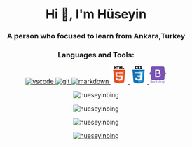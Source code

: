 <h1 align="center">Hi 👋, I'm Hüseyin</h1>

<h3 align="center">A person who focused to learn from Ankara,Turkey</h3>

<h3 align="center">Languages and Tools:</h3>

<p align="center"> <a href="https://code.visualstudio.com" target="_blank" rel="noreferrer"> <img src="https://cdn.jsdelivr.net/gh/devicons/devicon/icons/vscode/vscode-original.svg" alt="vscode" width="40" height="40"/> </a> <a href="https://git-scm.com/" target="_blank" rel="noreferrer"> <img src="https://www.vectorlogo.zone/logos/git-scm/git-scm-icon.svg" alt="git" width="40" height="40"/> </a> <a href="https://www.markdownguide.org" target="_blank" rel="noreferrer"> <img src="https://upload.wikimedia.org/wikipedia/commons/thumb/4/48/Markdown-mark.svg/208px-Markdown-mark.svg.png" alt="markdown" width="40" height="40"/> </a> <a href="https://www.w3.org/html/" target="_blank" rel="noreferrer"> <img src="https://raw.githubusercontent.com/devicons/devicon/master/icons/html5/html5-original-wordmark.svg" alt="html5" width="40" height="40"/> </a> <a href="https://www.w3schools.com/css/" target="_blank" rel="noreferrer"> <img src="https://raw.githubusercontent.com/devicons/devicon/master/icons/css3/css3-original-wordmark.svg" alt="css3" width="40" height="40"/> </a> <a href="https://getbootstrap.com" target="_blank" rel="noreferrer"> <img src="https://raw.githubusercontent.com/devicons/devicon/master/icons/bootstrap/bootstrap-plain-wordmark.svg" alt="bootstrap" width="40" height="40"/> </a> </p>

<p align="center"><img src="https://github-readme-stats.vercel.app/api/top-langs?username=hueseyinbing&show_icons=true&locale=en&layout=compact" alt="hueseyinbing" /></p>

<p align="center"><img src="https://github-readme-streak-stats.herokuapp.com/?user=hueseyinbing&" alt="hueseyinbing" /></p>

<p align="center"><img src="https://github-readme-stats.vercel.app/api?username=hueseyinbing&show_icons=true&locale=en" alt="hueseyinbing" /></p>

<p align="center"> <a href="https://github.com/ryo-ma/github-profile-trophy"><img src="https://github-profile-trophy.vercel.app/?username=hueseyinbing" alt="hueseyinbing" /></a> </p>
